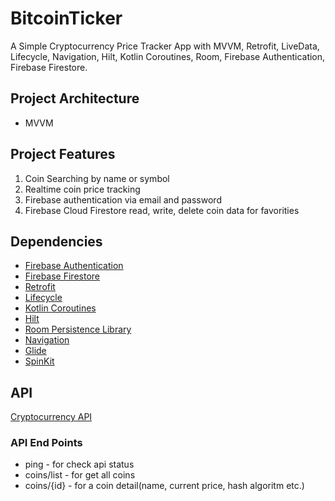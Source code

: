 # BitcoinTicker
A Simple Cryptocurrency Price Tracker App with MVVM, Retrofit, LiveData, Lifecycle, Navigation, Hilt, Kotlin Coroutines, Room, Firebase Authentication, Firebase Firestore.

## Project Architecture
- MVVM

## Project Features
1. Coin Searching by name or symbol
2. Realtime coin price tracking
3. Firebase authentication via email and password
4. Firebase Cloud Firestore read, write, delete coin data for favorities

## Dependencies

- [Firebase Authentication](https://firebase.google.com/docs/auth)
- [Firebase Firestore](https://firebase.google.com/docs/firestore)
- [Retrofit](https://square.github.io/retrofit/)
- [Lifecycle](https://developer.android.com/jetpack/androidx/releases/lifecycle)
- [Kotlin Coroutines](https://developer.android.com/kotlin/coroutines)
- [Hilt](https://developer.android.com/training/dependency-injection/hilt-android)
- [Room Persistence Library](https://developer.android.com/topic/libraries/architecture/room)
- [Navigation](https://developer.android.com/guide/navigation)
- [Glide](https://github.com/bumptech/glide)
- [SpinKit](https://github.com/ybq/Android-SpinKit)


## API
[Cryptocurrency API](https://www.coingecko.com/en/api)

### API End Points
- ping - for check api status
- coins/list - for get all coins
- coins/{id} - for a coin detail(name, current price, hash algoritm etc.)
